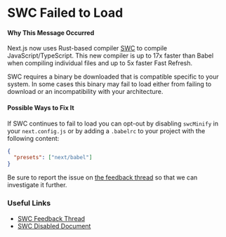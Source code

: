 # SWC Failed to Load

#### Why This Message Occurred

Next.js now uses Rust-based compiler [SWC](https://swc.rs/) to compile JavaScript/TypeScript. This new compiler is up to 17x faster than Babel when compiling individual files and up to 5x faster Fast Refresh.

SWC requires a binary be downloaded that is compatible specific to your system. In some cases this binary may fail to load either from failing to download or an incompatibility with your architecture.

#### Possible Ways to Fix It

If SWC continues to fail to load you can opt-out by disabling `swcMinify` in your `next.config.js` or by adding a `.babelrc` to your project with the following content:

```json
{
  "presets": ["next/babel"]
}
```

Be sure to report the issue on [the feedback thread](https://github.com/vercel/next.js/discussions/30468) so that we can investigate it further.

### Useful Links

- [SWC Feedback Thread](https://github.com/vercel/next.js/discussions/30468)
- [SWC Disabled Document](https://nextjs.org/docs/messages/swc-disabled)

